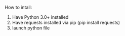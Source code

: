 How to intall:
1) Have Python 3.0+ installed
2) Have requests installed via pip (pip install requests)
3) launch python file
